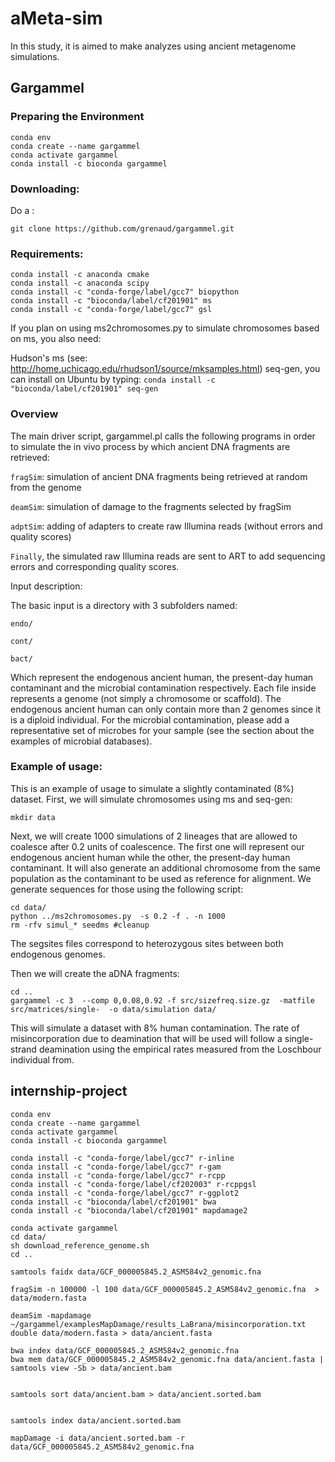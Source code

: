 # aMeta-sim
In this study, it is aimed to make analyzes using ancient metagenome simulations.

## Gargammel

### Preparing the Environment
```
conda env
conda create --name gargammel
conda activate gargammel
conda install -c bioconda gargammel
```
### Downloading:
Do a :
```
git clone https://github.com/grenaud/gargammel.git
```

### Requirements:
```
conda install -c anaconda cmake
conda install -c anaconda scipy
conda install -c "conda-forge/label/gcc7" biopython
conda install -c "bioconda/label/cf201901" ms
conda install -c "conda-forge/label/gcc7" gsl

```
If you plan on using ms2chromosomes.py to simulate chromosomes based on ms, you also need:

Hudson's ms (see: http://home.uchicago.edu/rhudson1/source/mksamples.html)
seq-gen, you can install on Ubuntu by typing: `conda install -c "bioconda/label/cf201901" seq-gen`

### Overview
The main driver script, gargammel.pl calls the following programs in order to simulate the in vivo process by which ancient DNA fragments are retrieved:

`fragSim`: simulation of ancient DNA fragments being retrieved at random from the genome

`deamSim`: simulation of damage to the fragments selected by fragSim

`adptSim`: adding of adapters to create raw Illumina reads (without errors and quality scores)

`Finally`, the simulated raw Illumina reads are sent to ART to add sequencing errors and corresponding quality scores.

Input description:

The basic input is a directory with 3 subfolders named:

`endo/`

`cont/`

`bact/`

Which represent the endogenous ancient human, the present-day human contaminant and the microbial contamination respectively. Each file inside represents a genome (not simply a chromosome or scaffold). The endogenous ancient human can only contain more than 2 genomes since it is a diploid individual. For the microbial contamination, please add a representative set of microbes for your sample (see the section about the examples of microbial databases).

### Example of usage:

This is an example of usage to simulate a slightly contaminated (8%) dataset. First, we will simulate chromosomes using ms and seq-gen:
```
mkdir data
```
Next, we will create 1000 simulations of 2 lineages that are allowed to coalesce after 0.2 units of coalescence. The first one will represent our endogenous ancient human while the other, the present-day human contaminant. It will also generate an additional chromosome from the same population as the contaminant to be used as reference for alignment. We generate sequences for those using the following script:

```
cd data/
python ../ms2chromosomes.py  -s 0.2 -f . -n 1000
rm -rfv simul_* seedms #cleanup
```
The segsites files correspond to heterozygous sites between both endogenous genomes.

Then we will create the aDNA fragments:

```
cd ..
gargammel -c 3  --comp 0,0.08,0.92 -f src/sizefreq.size.gz  -matfile src/matrices/single-  -o data/simulation data/
```

This will simulate a dataset with 8% human contamination. The rate of misincorporation due to deamination that will be used will follow a single-strand deamination using the empirical rates measured from the Loschbour individual from.




## internship-project
```
conda env
conda create --name gargammel
conda activate gargammel
conda install -c bioconda gargammel
```

```
conda install -c "conda-forge/label/gcc7" r-inline
conda install -c "conda-forge/label/gcc7" r-gam
conda install -c "conda-forge/label/gcc7" r-rcpp
conda install -c "conda-forge/label/cf202003" r-rcppgsl
conda install -c "conda-forge/label/gcc7" r-ggplot2
conda install -c "bioconda/label/cf201901" bwa
conda install -c "bioconda/label/cf201901" mapdamage2
```

```
conda activate gargammel
cd data/
sh download_reference_genome.sh
cd ..
```

```
samtools faidx data/GCF_000005845.2_ASM584v2_genomic.fna
```

```
fragSim -n 100000 -l 100 data/GCF_000005845.2_ASM584v2_genomic.fna  > data/modern.fasta
```

```
deamSim -mapdamage ~/gargammel/examplesMapDamage/results_LaBrana/misincorporation.txt double data/modern.fasta > data/ancient.fasta
```

```
bwa index data/GCF_000005845.2_ASM584v2_genomic.fna
bwa mem data/GCF_000005845.2_ASM584v2_genomic.fna data/ancient.fasta | samtools view -Sb > data/ancient.bam


samtools sort data/ancient.bam > data/ancient.sorted.bam


samtools index data/ancient.sorted.bam

mapDamage -i data/ancient.sorted.bam -r data/GCF_000005845.2_ASM584v2_genomic.fna
```

